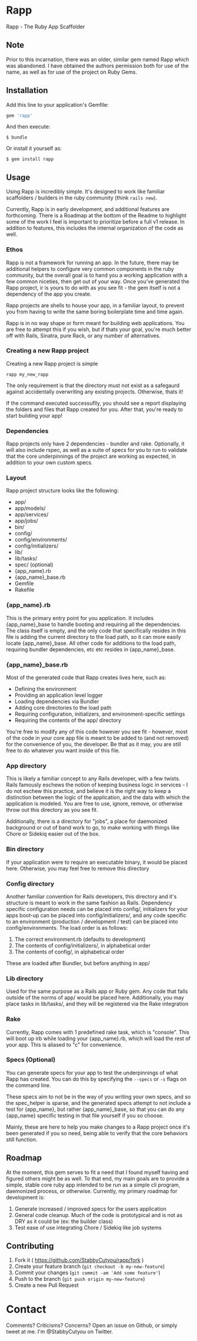 # Rapp

Rapp - The Ruby App Scaffolder

## Note

Prior to this incarnation, there was an older, similar gem named Rapp which was abandoned. I have obtained the authors permission both for use of the name, as well as for use of the project on Ruby Gems.

## Installation

Add this line to your application's Gemfile:

```ruby
gem 'rapp'
```

And then execute:

    $ bundle

Or install it yourself as:

    $ gem install rapp

## Usage

Using Rapp is incredibly simple. It's designed to work like familiar scaffolders / builders in the ruby community (think `rails new`).

Currently, Rapp is in early development, and additional features are forthcoming. There is a Roadmap at the bottom of the Readme to highlight some of the work I feel is important to prioritize before a full v1 release. In addition to features, this includes the internal organization of the code as well.

### Ethos

Rapp is not a framework for running an app. In the future, there may be additional helpers to configure very common components in the ruby community, but the overall goal is to hand you a working application with a few common niceties, then get out of your way. Once you've generated the Rapp project, ir is yours to do with as you see fit - the gem itself is not a dependency of the app you create.

Rapp projects are shells to house your app, in a familiar layout, to prevent you from having to write the same boring boilerplate time and time again.

Rapp is in no way shape or form meant for building web applications. You are free to attempt this if you wish, but if thats your goal, you're much better off with Rails, Sinatra, pure Rack, or any number of alternatives.

### Creating a new Rapp project

Creating a new Rapp project is simple

```shell
rapp my_new_rapp
```

The only requirement is that the directory must not exist as a safegaurd against accidentally overwriting any existing projects. Otherwise, thats it!

If the command executed successuflly, you should see a report displaying the folders and files that Rapp created for you. After that, you're ready to start building your app!

### Dependencies

Rapp projects only have 2 dependencies - bundler and rake. Optionally, it will also include rspec, as well as a suite of specs for you to run to validate that the core underpinnings of the project are working as expected, in addition to your own custom specs.

### Layout

Rapp project structure looks like the following:

* app/
* app/models/
* app/services/
* app/jobs/
* bin/
* config/
* config/environments/
* config/initializers/
* lib/
* lib/tasks/
* spec/ (optional)
* {app_name}.rb
* {app_name}_base.rb
* Gemfile
* Rakefile

### {app_name}.rb

This is the primary entry point for you application. It includes {app_name}_base to handle booting and requiring all the dependencies. The class itself is empty, and the only code that specifically resides in this file is adding the current directory to the load path, so it can more easily locate {app_name}_base. All other code for additions to the load path, requiring bundler dependencies, etc etc resides in {app_name}_base.

### {app_name}_base.rb

Most of the generated code that Rapp creates lives here, such as:

* Defining the environment
* Providing an application level logger
* Loading dependencies via Bundler
* Adding core directories to the load path
* Requiring configuration, initializers, and environment-specific settings
* Requiring the contents of the app/ directory

You're free to modify any of this code however you see fit - however, most of the code in your core app file is meant to be added to (and not removed) for the convenience of you, the developer. Be that as it may, you are still free to do whatever you want inside of this file.

### App directory

This is likely a familiar concept to any Rails developer, with a few twists. Rails famously eschews the notion of keeping business logic in services - I do not eschew this practice, and believe it is the right way to keep a distinction between the logic of the application, and the data with which the application is modeled. You are free to use, ignore, remove, or otherwise throw out this directory as you see fit.

Additionally, there is a directory for "jobs", a place for daemonized background or out of band work to go, to make working with things like Chore or Sidekiq easier out of the box.

### Bin directory

If your application were to require an executable binary, it would be placed here. Otherwise, you may feel free to remove this directory

### Config directory

Another familiar convention for Rails developers, this directory and it's structure is meant to work in the same fashion as Rails. Dependency specific configuration needs can be placed into config/, initializers for your apps boot-up can be placed into config/initializers/, and any code specific to an environment (production / development / test) can be placed into config/environments. The load order is as follows:

1. The correct environment.rb (defaults to development)
2. The contents of config/initializers/, in alphabetical order
3. The contents of config/, in alphabetical order

These are loaded after Bundler, but before anything in app/

### Lib directory

Used for the same purpose as a Rails app or Ruby gem. Any code that falls outside of the norms of app/ would be placed here. Additionally, you may place tasks in lib/tasks/, and they will be registered via the Rake integration

### Rake

Currently, Rapp comes with 1 predefined rake task, which is "console". This will boot up irb while loading your {app_name}.rb, which will load the rest of your app. This is aliased to "c" for convenience.

### Specs (Optional)

You can generate specs for your app to test the underpinnings of what Rapp has created. You can do this by specifying the ```--specs``` or ```-s``` flags on the command line.

These specs aim to not be in the way of you writing your own specs, and so the spec_helper is sparse, and the generated specs attempt to not include a test for {app_name}, but rather {app_name}_base, so that you can do any {app_name} specific testing in that file yourself if you so choose.

Mainly, these are here to help you make changes to a Rapp project once it's been generated if you so need, being able to verify that the core behaviors still function.

## Roadmap

At the moment, this gem serves to fit a need that I found myself having and figured others might be as well. To that end, my main goals are to provide a simple, stable core ruby app intended to be run as a simple cli program, daemonized process, or otherwise. Currently, my primary roadmap for development is:

1. Generate increased / improved specs for the users application
2. General code cleanup. Much of the code is prototypical and is not as DRY as it could be (ex: the builder class)
3. Test ease of use integrating Chore / Sidekiq like job systems

## Contributing

1. Fork it ( https://github.com/StabbyCutyou/rapp/fork )
2. Create your feature branch (`git checkout -b my-new-feature`)
3. Commit your changes (`git commit -am 'Add some feature'`)
4. Push to the branch (`git push origin my-new-feature`)
5. Create a new Pull Request

# Contact

Comments? Criticisms? Concerns? Open an issue on Github, or simply tweet at me. I'm @StabbyCutyou on Twitter.
